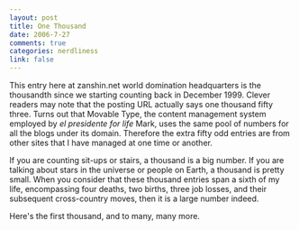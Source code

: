 ```yaml
--- 
layout: post
title: One Thousand
date: 2006-7-27
comments: true
categories: nerdliness
link: false
---
```

This entry here at zanshin.net world domination headquarters is the thousandth since we starting counting back in December 1999. Clever readers may note that the posting URL actually says one thousand fifty three. Turns out that Movable Type, the content management system employed by <em>el presidente for life</em> Mark, uses the same pool of numbers for all the blogs under its domain. Therefore the extra fifty odd entries are from other sites that I have managed at one time or another.

If you are counting sit-ups or stairs, a thousand is a big number. If you are talking about stars in the universe or people on Earth, a thousand is pretty small. When you consider that these thousand entries span a sixth of my life, encompassing four deaths, two births, three job losses, and their subsequent cross-country moves, then it is a large number indeed.

Here's the first thousand, and to many, many more.
